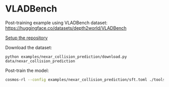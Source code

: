 # VLADBench

Post-training example using VLADBench dataset: https://huggingface.co/datasets/depth2world/VLADBench

[Setup the repository](../../docs/UserGuide.md#Setup)

Download the dataset:

```shell
python examples/nexar_collision_prediction/download.py data/nexar_collision_prediction
```

Post-train the model:

```sh
cosmos-rl --config examples/nexar_collision_prediction/sft.toml ./tools/dataset/cosmos_sft.py
```
